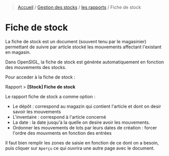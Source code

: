 > [Accueil](../../index.md) / [Gestion des stocks](../index.md) / [les rapports](./index.md) / Fiche de stock

# Fiche de stock

La fiche de stock est un document (souvent tenu par le magasinier) permettant de suivre par article stocké les mouvements affectant l'existant en magasin.

Dans OpenSIGL, la fiche de stock est générée automatiquement en fonction des mouvements des stocks.

Pour acceder à la fiche de stock :

<div class = "bs-callout bs-callout-success">
  <p>Rapport > <strong>[Stock] Fiche de stock</strong>
  </p>
</div>

Le rapport fiche de stock a comme option :
- Le dépôt : correspond au magazin qui contient l'article et dont on desir savoir les mouvements
- L'inventaire : correspond à l'article concerné
- La date : la date jusqu'à la quelle on desire avoir les mouvements.
- Ordonner les mouvements de lots par leurs dates de création : forcer l'ordre des mouvments en fonction des entrées

Il faut bien remplir les zones de saisie en fonction de ce dont on a besoin, puis cliquer sur `Aperçu` ce qui ouvrira une autre page avec le document.
